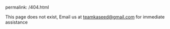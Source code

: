 permalink: /404.html

This page does not exist, Email us at teamkaseed@gmail.com for immediate assistance
